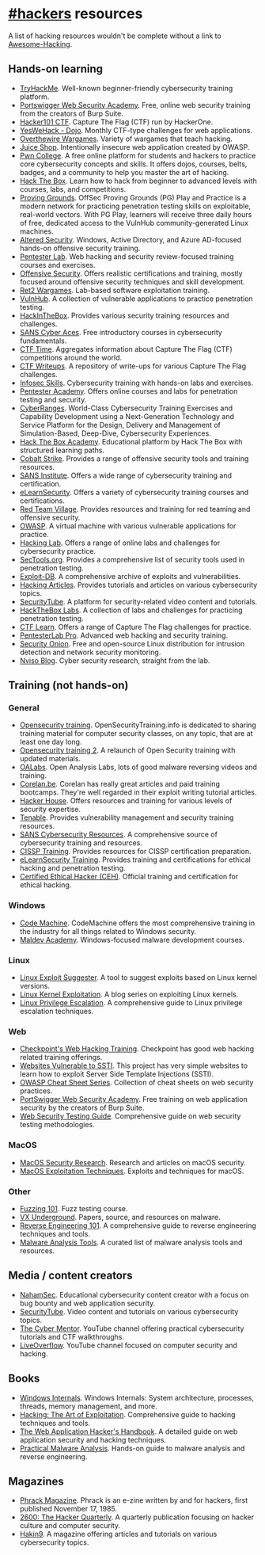 # [#hackers](https://web.libera.chat/#hackers) resources

A list of hacking resources wouldn't be complete without a link to
[Awesome-Hacking](https://github.com/Hack-with-Github/Awesome-Hacking).

## Hands-on learning

- [TryHackMe](https://tryhackme.com/). Well-known beginner-friendly
  cybersecurity training platform.
- [Portswigger Web Security Academy](https://portswigger.net/web-security).
  Free, online web security training from the creators of Burp Suite.
- [Hacker101 CTF](https://ctf.hacker101.com/). Capture The Flag (CTF)
  run by HackerOne.
- [YesWeHack - Dojo](https://dojo-yeswehack.com/). Monthly CTF-type challenges
  for web applications.
- [Overthewire Wargames](https://overthewire.org/wargames/). Variety of
  wargames that teach hacking.
- [Juice Shop](https://github.com/juice-shop/juice-shop). Intentionally
  insecure web application created by OWASP.
- [Pwn College](https://pwn.college/). A free online platform for students and hackers to practice core
  cybersecurity concepts and skills. It offers dojos, courses, belts,
  badges, and a community to help you master the art of hacking.
- [Hack The Box](https://www.hackthebox.com/). Learn how to hack from beginner to advanced levels with courses, labs, and competitions.
- [Proving Grounds](https://www.offsec.com/labs/). OffSec Proving Grounds (PG) Play and Practice is a modern network for
  practicing penetration testing skills on exploitable, real-world
  vectors. With PG Play, learners will receive three daily hours of free, dedicated access to the VulnHub community-generated Linux machines.
- [Altered Security](https://www.alteredsecurity.com/trainings). Windows, Active Directory, and Azure AD-focused hands-on offensive security training.
- [Pentester Lab](https://pentesterlab.com/exercises). Web hacking and security review-focused training courses and exercises.
- [Offensive Security](https://www.offsec.com/courses-and-certifications/). Offers realistic certifications and training, mostly focused around offensive security techniques and skill development.
- [Ret2 Wargames](https://wargames.ret2.systems/). Lab-based software exploitation training.
- [VulnHub](https://www.vulnhub.com/). A collection of vulnerable applications to practice penetration testing.
- [HackInTheBox](https://www.hackinthebox.org/). Provides various security training resources and challenges.
- [SANS Cyber Aces](https://www.cyberaces.org/). Free introductory courses in cybersecurity fundamentals.
- [CTF Time](https://ctftime.org/). Aggregates information about Capture The Flag (CTF) competitions around the world.
- [CTF Writeups](https://ctf-wiki.org/en/). A repository of write-ups for various Capture The Flag challenges.
- [Infosec Skills](https://www.infosecinstitute.com/skills/). Cybersecurity training with hands-on labs and exercises.
- [Pentester Academy](https://www.pentesteracademy.com/). Offers online courses and labs for penetration testing and security.
- [CyberRanges](https://www.cyberranges.com/). World-Class Cybersecurity Training Exercises and Capability Development using a Next-Generation Technology and Service Platform for the Design, Delivery and Management of Simulation-Based, Deep-Dive, Cybersecurity Experiences.
- [Hack The Box Academy](https://academy.hackthebox.com/). Educational platform by Hack The Box with structured learning paths.
- [Cobalt Strike](https://www.cobaltstrike.com/). Provides a range of offensive security tools and training resources.
- [SANS Institute](https://www.sans.org/). Offers a wide range of cybersecurity training and certification.
- [eLearnSecurity](https://www.elearnsecurity.com/). Offers a variety of cybersecurity training courses and certifications.
- [Red Team Village](https://redteamvillage.io/). Provides resources and training for red teaming and offensive security.
- [OWASP](https://owasp.org/). A virtual machine with various vulnerable applications for practice.
- [Hacking Lab](https://www.hacking-lab.com/). Offers a range of online labs and challenges for cybersecurity practice.
- [SecTools.org](https://sectools.org/). Provides a comprehensive list of security tools used in penetration testing.
- [Exploit-DB](https://www.exploit-db.com/). A comprehensive archive of exploits and vulnerabilities.
- [Hacking Articles](https://www.hackingarticles.in/). Provides tutorials and articles on various cybersecurity topics.
- [SecurityTube](http://www.securitytube.net/). A platform for security-related video content and tutorials.
- [HackTheBox Labs](https://www.hackthebox.com/hacker/hacking-labs). A collection of labs and challenges for practicing penetration testing.
- [CTF Learn](https://ctflearn.com/). Offers a range of Capture The Flag challenges for practice.
- [PentesterLab Pro](https://pentesterlab.com/pro). Advanced web hacking and security training.
- [Security Onion](https://securityonion.net/). Free and open-source Linux distribution for intrusion detection and network security monitoring.
- [Nviso Blog](https://blog.nviso.eu/). Cyber security research, straight from the lab.

## Training (not hands-on)

### General
- [Opensecurity training](https://opensecuritytraining.info/Welcome.html). OpenSecurityTraining.info is dedicated to sharing training material for
  computer security classes, on any topic, that are at least one day long.
- [Opensecurity training 2](https://p.ost2.fyi/courses). A relaunch of Open Security training with updated materials.
- [OALabs](https://www.openanalysis.net/). Open Analysis Labs, lots of good malware reversing videos and training.
- [Corelan.be](https://www.corelan.be/index.php/articles/). Corelan has really great articles and paid training bootcamps. They're well regarded in their exploit writing tutorial articles.
- [Hacker House](https://www.hacker.house/). Offers resources and training for various levels of security expertise.
- [Tenable](https://www.tenable.com/). Provides vulnerability management and security training resources.
- [SANS Cybersecurity Resources](https://www.sans.org/). A comprehensive source of cybersecurity training and resources.
- [CISSP Training](https://www.isc2.org/Training/Self-Study-Resources). Provides resources for CISSP certification preparation.
- [eLearnSecurity Training](https://www.elearnsecurity.com/). Provides training and certifications for ethical hacking and penetration testing.
- [Certified Ethical Hacker (CEH)](https://www.eccouncil.org/programs/certified-ethical-hacker-ceh/). Official training and certification for ethical hacking.

### Windows
- [Code Machine](https://www.codemachine.com/training.html). CodeMachine offers the most
  comprehensive training in the industry for all things related to
  Windows security.
- [Maldev Academy](https://maldevacademy.com/). Windows-focused malware development courses.

### Linux
- [Linux Exploit Suggester](https://github.com/mzet-/linux-exploit-suggester). A tool to suggest exploits based on Linux kernel versions.
- [Linux Kernel Exploitation](https://sam4k.com/kernel-exploitation/). A blog series on exploiting Linux kernels.
- [Linux Privilege Escalation](https://book.hacktricks.xyz/linux-hardening/privilege-escalation). A comprehensive guide to Linux privilege escalation techniques.

### Web
- [Checkpoint's Web Hacking Training](https://www.checkpoint.com/resources/items/hacking-points-advanced-web-hacking-course?w=c778b). Checkpoint has good web hacking related training offerings.
- [Websites Vulnerable to SSTI](https://github.com/DiogoMRSilva/websitesVulnerableToSSTI/tree/master). This project has very simple websites to learn how to exploit Server Side Template Injections (SSTI).
- [OWASP Cheat Sheet Series](https://cheatsheetseries.owasp.org/). Collection of cheat sheets on web security practices.
- [PortSwigger Web Security Academy](https://portswigger.net/web-security). Free training on web application security by the creators of Burp Suite.
- [Web Security Testing Guide](https://owasp.org/www-project-web-security-testing-guide/). Comprehensive guide on web security testing methodologies.

### MacOS
- [MacOS Security Research](https://github.com/0xmachos/macOS-Security-Research). Research and articles on macOS security.
- [MacOS Exploitation Techniques](https://www.exploit-db.com/exploits?platform=mac). Exploits and techniques for macOS.

### Other
- [Fuzzing 101](https://github.com/antonio-morales/Fuzzing101). Fuzz testing course.
- [VX Underground](https://github.com/vxunderground). Papers, source, and resources on malware.
- [Reverse Engineering 101](https://github.com/kr1zzy/Reverse-Engineering-101). A comprehensive guide to reverse engineering techniques and tools.
- [Malware Analysis Tools](https://github.com/avast/awesome-malware-analysis). A curated list of malware analysis tools and resources.

## Media / content creators

- [NahamSec](https://www.youtube.com/channel/UCCZDt7MuC3Hzs6IH4xODLBw). Educational cybersecurity content creator with a focus on bug bounty and web application security.
- [SecurityTube](http://www.securitytube.net/). Video content and tutorials on various cybersecurity topics.
- [The Cyber Mentor](https://www.youtube.com/c/TheCyberMentor). YouTube channel offering practical cybersecurity tutorials and CTF walkthroughs.
- [LiveOverflow](https://www.youtube.com/c/LiveOverflow). YouTube channel focused on computer security and hacking.

## Books

- [Windows Internals](https://www.amazon.com/Windows-Internals-Part-architecture-management/dp/0735684189/). Windows Internals: System architecture, processes, threads, memory management, and more.
- [Hacking: The Art of Exploitation](https://www.amazon.com/Hacking-Art-Exploitation-2nd/dp/1593271446/). Comprehensive guide to hacking techniques and tools.
- [The Web Application Hacker's Handbook](https://www.amazon.com/Web-Application-Hackers-Handbook-Defending/dp/1118026470/). A detailed guide on web application security and hacking techniques.
- [Practical Malware Analysis](https://www.amazon.com/Practical-Malware-Analysis-Hands-Dissecting/dp/1593272906/). Hands-on guide to malware analysis and reverse engineering.

## Magazines

- [Phrack Magazine](https://phrack.org/). Phrack is an e-zine written by and for hackers, first published November 17, 1985.
- [2600: The Hacker Quarterly](https://2600.com/). A quarterly publication focusing on hacker culture and computer security.
- [Hakin9](https://hakin9.org/). A magazine offering articles and tutorials on various cybersecurity topics.

